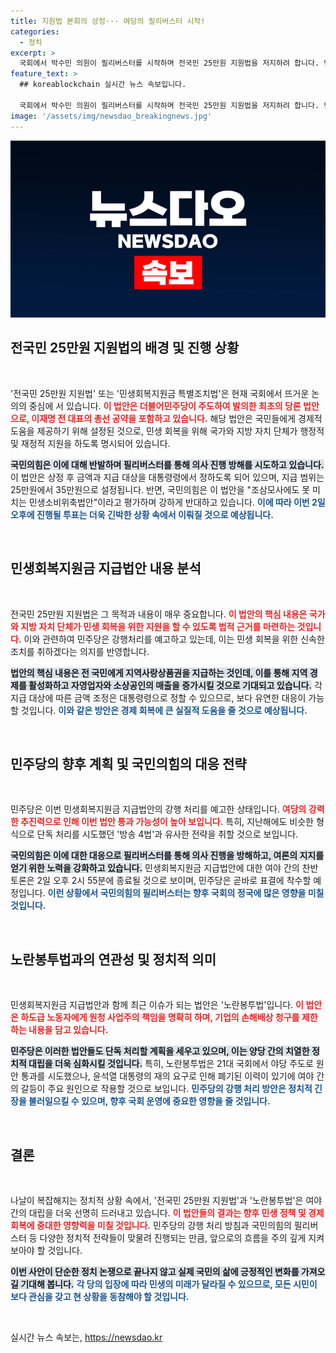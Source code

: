 ```yaml
---
title: 지원법 본회의 상정··· 여당의 필리버스터 시작!
categories:
  - 정치
excerpt: >
  국회에서 박수민 의원이 필리버스터를 시작하며 전국민 25만원 지원법을 저지하려 합니다. 민주당은 이 법안을 강행 처리할 계획이며, 민생회복에 대한 여야의 치열한 공방이 예고됩니다. 과연 누가 승리할까요? 클릭해서 진실을 확인하세요!
feature_text: >
  ## koreablockchain 실시간 뉴스 속보입니다.

  국회에서 박수민 의원이 필리버스터를 시작하며 전국민 25만원 지원법을 저지하려 합니다. 민주당은 이 법안을 강행 처리할 계획이며, 민생회복에 대한 여야의 치열한 공방이 예고됩니다. 과연 누가 승리할까요? 클릭해서 진실을 확인하세요!
image: '/assets/img/newsdao_breakingnews.jpg'
---
```


<p><img src="/assets/img/newsdao_breakingnews.jpg" alt="koreablockchain 속보" /></p>

<h2 data-ke-size="size26">전국민 25만원 지원법의 배경 및 진행 상황</h2>

<p data-ke-size="size16">&nbsp;</p>

<p>'전국민 25만원 지원법' 또는 '민생회복지원금 특별조치법'은 현재 국회에서 뜨거운 논의의 중심에 서 있습니다. <b><span style="color: #ee2323;">이 법안은 더불어민주당이 주도하여 발의한 최초의 당론 법안으로, 이재명 전 대표의 총선 공약을 포함하고 있습니다.</span></b> 해당 법안은 국민들에게 경제적 도움을 제공하기 위해 설정된 것으로, 민생 회복을 위해 국가와 지방 자치 단체가 행정적 및 재정적 지원을 하도록 명시되어 있습니다.</p>

<p><b><span style="background-color: #21538527;">국민의힘은 이에 대해 반발하며 필리버스터를 통해 의사 진행 방해를 시도하고 있습니다.</span></b> 이 법안은 상정 후 금액과 지급 대상을 대통령령에서 정하도록 되어 있으며, 지급 범위는 25만원에서 35만원으로 설정됩니다. 반면, 국민의힘은 이 법안을 "조삼모사에도 못 미치는 민생소비위축법안"이라고 평가하며 강하게 반대하고 있습니다. <b><span style="color: #1a5490;">이에 따라 이번 2일 오후에 진행될 투표는 더욱 긴박한 상황 속에서 이뤄질 것으로 예상됩니다.</span></b></p>

<p data-ke-size="size16">&nbsp;</p>

<h2 data-ke-size="size26">민생회복지원금 지급법안 내용 분석</h2>

<p data-ke-size="size16">&nbsp;</p>

<p>전국민 25만원 지원법은 그 목적과 내용이 매우 중요합니다. <b><span style="color: #ee2323;">이 법안의 핵심 내용은 국가와 지방 자치 단체가 민생 회복을 위한 지원을 할 수 있도록 법적 근거를 마련하는 것입니다.</span></b> 이와 관련하여 민주당은 강행처리를 예고하고 있는데, 이는 민생 회복을 위한 신속한 조치를 취하겠다는 의지를 반영합니다.</p>

<p><b><span style="background-color: #21538527;">법안의 핵심 내용은 전 국민에게 지역사랑상품권을 지급하는 것인데, 이를 통해 지역 경제를 활성화하고 자영업자와 소상공인의 매출을 증가시킬 것으로 기대되고 있습니다.</span></b> 각 지급 대상에 따른 금액 조정은 대통령령으로 정할 수 있으므로, 보다 유연한 대응이 가능할 것입니다. <b><span style="color: #1a5490;">이와 같은 방안은 경제 회복에 큰 실질적 도움을 줄 것으로 예상됩니다.</span></b></p>

<p data-ke-size="size16">&nbsp;</p>

<h2 data-ke-size="size26">민주당의 향후 계획 및 국민의힘의 대응 전략</h2>

<p data-ke-size="size16">&nbsp;</p>

<p>민주당은 이번 민생회복지원금 지급법안의 강행 처리를 예고한 상태입니다. <b><span style="color: #ee2323;">여당의 강력한 추진력으로 인해 이번 법안 통과 가능성이 높아 보입니다.</span></b> 특히, 지난해에도 비슷한 형식으로 단독 처리를 시도했던 '방송 4법'과 유사한 전략을 취할 것으로 보입니다.</p>

<p><b><span style="background-color: #21538527;">국민의힘은 이에 대한 대응으로 필리버스터를 통해 의사 진행을 방해하고, 여론의 지지를 얻기 위한 노력을 강화하고 있습니다.</span></b> 민생회복지원금 지급법안에 대한 여야 간의 찬반 토론은 2일 오후 2시 55분에 종료될 것으로 보이며, 민주당은 곧바로 표결에 착수할 예정입니다. <b><span style="color: #1a5490;">이런 상황에서 국민의힘의 필리버스터는 향후 국회의 정국에 많은 영향을 미칠 것입니다.</span></b></p>

<p data-ke-size="size16">&nbsp;</p>

<h2 data-ke-size="size26">노란봉투법과의 연관성 및 정치적 의미</h2>

<p data-ke-size="size16">&nbsp;</p>

<p>민생회복지원금 지급법안과 함께 최근 이슈가 되는 법안은 '노란봉투법'입니다. <b><span style="color: #ee2323;">이 법안은 하도급 노동자에게 원청 사업주의 책임을 명확히 하며, 기업의 손해배상 청구를 제한하는 내용을 담고 있습니다.</span></b></p>

<p><b><span style="background-color: #21538527;">민주당은 이러한 법안들도 단독 처리할 계획을 세우고 있으며, 이는 양당 간의 치열한 정치적 대립을 더욱 심화시킬 것입니다.</span></b> 특히, 노란봉투법은 21대 국회에서 야당 주도로 원안 통과를 시도했으나, 윤석열 대통령의 재의 요구로 인해 폐기된 이력이 있기에 여야 간의 갈등이 주요 원인으로 작용할 것으로 보입니다. <b><span style="color: #1a5490;">민주당의 강행 처리 방안은 정치적 긴장을 불러일으킬 수 있으며, 향후 국회 운영에 중요한 영향을 줄 것입니다.</span></b></p>

<p data-ke-size="size16">&nbsp;</p>

<h2 data-ke-size="size26">결론</h2>

<p data-ke-size="size16">&nbsp;</p>

<p>나날이 복잡해지는 정치적 상황 속에서, '전국민 25만원 지원법'과 '노란봉투법'은 여야 간의 대립을 더욱 선명히 드러내고 있습니다. <b><span style="color: #ee2323;">이 법안들의 결과는 향후 민생 정책 및 경제 회복에 중대한 영향력을 미칠 것입니다.</span></b> 민주당의 강행 처리 방침과 국민의힘의 필리버스터 등 다양한 정치적 전략들이 맞물려 진행되는 만큼, 앞으로의 흐름을 주의 깊게 지켜보아야 할 것입니다. </p>

<p><b><span style="background-color: #21538527;">이번 사안이 단순한 정치 논쟁으로 끝나지 않고 실제 국민의 삶에 긍정적인 변화를 가져오길 기대해 봅니다.</span></b> <b><span style="color: #1a5490;">각 당의 입장에 따라 민생의 미래가 달라질 수 있으므로, 모든 시민이 보다 관심을 갖고 현 상황을 동참해야 할 것입니다.</span></b></p>

<p data-ke-size="size16">&nbsp;</p>
실시간 뉴스 속보는, <a href="https://newsdao.kr" rel="dofollow">https://newsdao.kr</a>


